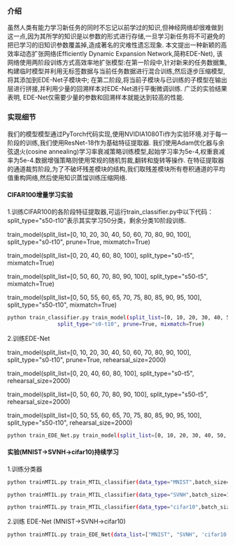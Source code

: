 
### 介绍
虽然人类有能力学习新任务的同时不忘记以前学过的知识,但神经网络却很难做到这一点,因为其所学的知识是以参数的形式进行存储,一旦学习新任务将不可避免的把已学习的旧知识参数覆盖掉,造成著名的灾难性遗忘现象.
本文提出一种新颖的高效率动态扩张网络(Efficiently Dynamic Expansion Network,简称EDE-Net),
该网络使用两阶段训练方式高效率地扩张模型:在第一阶段中,针对新来的任务数据集,构建临时模型并利用无标签数据与当前任务数据进行混合训练,然后逐步压缩模型,将其添加到EDE-Net子模块中;
在第二阶段,将当前子模块与已训练的子模型在输出层进行拼接,并利用少量的回溯样本对EDE-Net进行平衡微调训练.
广泛的实验结果表明, EDE-Net仅需要少量的参数和回溯样本就能达到较高的性能.

### 实现细节 
我们的模型模型通过PyTorch代码实现,使用NVIDIA1080Ti作为实验环境.对于每一阶段的训练,我们使用ResNet-18作为基础特征提取器.
我们使用Adam优化器与余弦退火(cosine annealing)学习率衰减策略训练模型,起始学习率为5e-4,权重衰减率为5e-4.数据增强策略则使用常规的随机剪裁,翻转和旋转等操作.
在特征提取器的通道裁剪阶段,为了不破坏残差模块的结构,我们取残差模块所有卷积通道的平均值重构网络,然后使用知识蒸馏训练压缩网络.


#### CIFAR100增量学习实验

1.训练CIFAR100的各阶段特征提取器,可运行train_classifier.py中以下代码：
split_type="s50-t10"表示其实学习50分类，剩余分类10阶段训练.

train_model(split_list=[0, 10, 20, 30, 40, 50, 60, 70, 80, 90, 100],
                split_type="s0-t10", prune=True, mixmatch=True)
                
train_model(split_list=[0, 20, 40, 60, 80, 100],
 split_type="s0-t5", mixmatch=True)

train_model(split_list=[0, 50, 60, 70, 80, 90, 100],
 split_type="s50-t5", mixmatch=True)

train_model(split_list=[0, 50, 55, 60, 65, 70, 75, 80, 85, 90, 95, 100],
 split_type="s50-t10", mixmatch=True)

```sh
python train_classifier.py train_model(split_list=[0, 10, 20, 30, 40, 50, 60, 70, 80, 90, 100],
                split_type="s0-t10", prune=True, mixmatch=True)
```

2.训练EDE-Net

train_model(split_list=[0, 10, 20, 30, 40, 50, 60, 70, 80, 90, 100],
                split_type="s0-t10", prune=True, rehearsal_size=2000)
                
train_model(split_list=[0, 20, 40, 60, 80, 100], 
split_type="s0-t5", rehearsal_size=2000)

train_model(split_list=[0, 50, 60, 70, 80, 90, 100],
 split_type="s50-t5", rehearsal_size=2000)
 
train_model(split_list=[0, 50, 55, 60, 65, 70, 75, 80, 85, 90, 95, 100],
 split_type="s50-t10", rehearsal_size=2000)


```sh
python train_EDE_Net.py train_model(split_list=[0, 10, 20, 30, 40, 50, 60, 70, 80, 90, 100],split_type="s0-t10", prune=True, rehearsal_size=2000)
```
#### 实验(MNIST->SVNH->cifar10)持续学习
1.训练分类器
```sh
python trainMTIL.py train_MTIL_classifier(data_type="MNIST",batch_size=128)

python trainMTIL.py train_MTIL_classifier(data_type="SVNH",batch_size=128)

python trainMTIL.py train_MTIL_classifier(data_type="cifar10",batch_size=128)
```

2.训练 EDE-Net (MNIST->SVNH->cifar10)

```sh
python trainMTIL.py train_EDE_Net(data_list=["MNIST", "SVNH", 'cifar10'], num_per_class=5)
```

